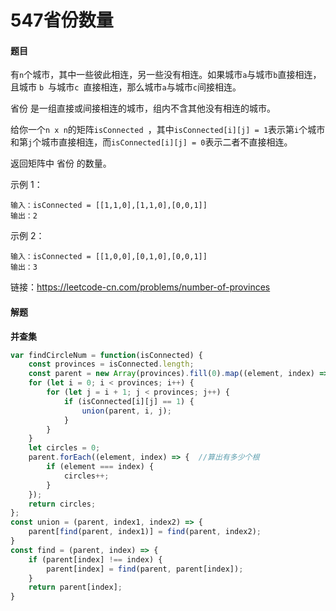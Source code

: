 

# 547省份数量

#### 题目

有` n `个城市，其中一些彼此相连，另一些没有相连。如果城市` a `与城市` b `直接相连，且城市 `b `与城市`c `直接相连，那么城市` a `与城市` c `间接相连。

省份 是一组直接或间接相连的城市，组内不含其他没有相连的城市。

给你一个` n x n `的矩阵`isConnected `，其中` isConnected[i][j] = 1 `表示第` i `个城市和第` j `个城市直接相连，而` isConnected[i][j] = 0 `表示二者不直接相连。

返回矩阵中 省份 的数量。

示例 1：

```
输入：isConnected = [[1,1,0],[1,1,0],[0,0,1]]
输出：2
```


示例 2：

```
输入：isConnected = [[1,0,0],[0,1,0],[0,0,1]]
输出：3
```

链接：https://leetcode-cn.com/problems/number-of-provinces



#### 解题

**并查集**

```js
var findCircleNum = function(isConnected) {
    const provinces = isConnected.length;
    const parent = new Array(provinces).fill(0).map((element, index) => index);
    for (let i = 0; i < provinces; i++) {
        for (let j = i + 1; j < provinces; j++) {
            if (isConnected[i][j] == 1) {
                union(parent, i, j);
            }
        }
    }
    let circles = 0;
    parent.forEach((element, index) => {  //算出有多少个根
        if (element === index) {
            circles++;
        }
    });
    return circles;
};
const union = (parent, index1, index2) => {
    parent[find(parent, index1)] = find(parent, index2);
}
const find = (parent, index) => {
    if (parent[index] !== index) {
        parent[index] = find(parent, parent[index]);
    }
    return parent[index];
}
```

